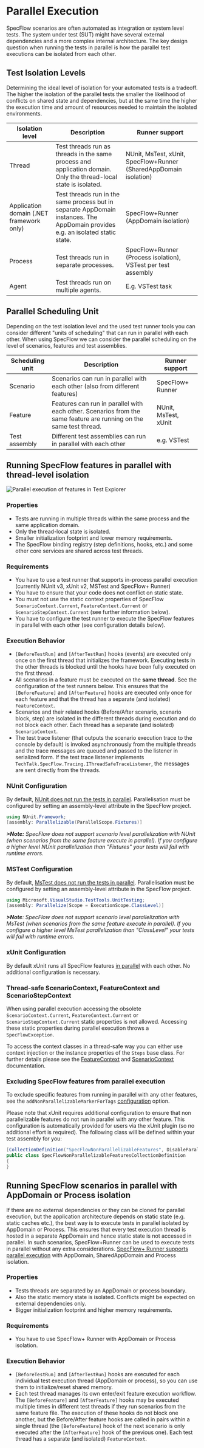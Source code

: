 # Parallel Execution

SpecFlow scenarios are often automated as integration or system level tests. The system under test (SUT) might have several external dependencies and a more complex internal architecture. The key design question when running the tests in parallel is how the parallel test executions can be isolated from each other.

## Test Isolation Levels

Determining the ideal level of isolation for your automated tests is a tradeoff. The higher the isolation of the parallel tests the smaller the likelihood of conflicts on shared state and dependencies, but at the same time the higher the execution time and amount of resources needed to maintain the isolated environments.

| Isolation level | Description | Runner support |
| --------------- | ----------- | -------------- |
| Thread | Test threads run as threads in the same process and application domain. Only the thread-local state is isolated. | NUnit, MsTest, xUnit, SpecFlow+Runner (SharedAppDomain isolation) |
| Application domain  (.NET framework only) | Test threads run in the same process but in separate AppDomain instances. The AppDomain provides e.g. an isolated static state. | SpecFlow+Runner (AppDomain isolation) |
| Process | Test threads run in separate processes. | SpecFlow+Runner (Process isolation), VSTest per test assembly |
| Agent | Test threads run on multiple agents. | E.g. VSTest task |

## Parallel Scheduling Unit

Depending on the test isolation level and the used test runner tools you can consider different "units of scheduling" that can run in parallel with each other.
When using SpecFlow we can consider the parallel scheduling on the level of scenarios, features and test assemblies.

| Scheduling unit  | Description          | Runner support       |
| ---------------- | -------------------- | -------------------- |
| Scenario         | Scenarios can run in parallel with each other (also from different features) | SpecFlow+ Runner     |
| Feature          | Features can run in parallel with each other. Scenarios from the same feature are running on the same test thread. | NUnit, MsTest, xUnit |
| Test assembly    | Different test assemblies can run in parallel with each other | e.g. VSTest |

## Running SpecFlow features in parallel with thread-level isolation

![Parallel execution of features in Test Explorer](../_static/images/parallel_execution_test_explorer.png)

### Properties

* Tests are running in multiple threads within the same process and the same application domain.
* Only the thread-local state is isolated.
* Smaller initialization footprint and lower memory requirements.
* The SpecFlow binding registry (step definitions, hooks, etc.) and some other core services are shared across test threads.

### Requirements

* You have to use a test runner that supports in-process parallel execution (currently NUnit v3, xUnit v2, MSTest and SpecFlow+ Runner)
* You have to ensure that your code does not conflict on static state.
* You must not use the static context properties of SpecFlow `ScenarioContext.Current`, `FeatureContext.Current` or `ScenarioStepContext.Current` (see further information below).
* You have to configure the test runner to execute the SpecFlow features in parallel with each other (see configuration details below).

### Execution Behavior

* `[BeforeTestRun]` and `[AfterTestRun]` hooks (events) are executed only once on the first thread that initializes the framework. Executing tests in the other threads is blocked until the hooks have been fully executed on the first thread.
* All scenarios in a feature must be executed on the **same thread**. See the configuration of the test runners below. This ensures that the `[BeforeFeature]` and `[AfterFeature]` hooks are executed only once for each feature and that the thread has a separate (and isolated) `FeatureContext`.
* Scenarios and their related hooks (Before/After scenario, scenario block, step) are isolated in the different threads during execution and do not block each other. Each thread has a separate (and isolated) `ScenarioContext`.
* The test trace listener (that outputs the scenario execution trace to the console by default) is invoked asynchronously from the multiple threads and the trace messages are queued and passed to the listener in serialized form. If the test trace listener implements `TechTalk.SpecFlow.Tracing.IThreadSafeTraceListener`, the messages are sent directly from the threads.

### NUnit Configuration

By default, [NUnit does not run the tests in parallel](https://docs.nunit.org/articles/nunit/writing-tests/attributes/parallelizable.html).
Parallelisation must be configured by setting an assembly-level attribute in the SpecFlow project.

```c#
using NUnit.Framework;
[assembly: Parallelizable(ParallelScope.Fixtures)]
```

***>Note:** SpecFlow does not support scenario level parallelization with NUnit (when scenarios from the same feature execute in parallel). If you configure a higher level NUnit parallelization than "Fixtures" your tests will fail with runtime errors.*

### MSTest Configuration

By default, [MsTest does not run the tests in parallel](https://devblogs.microsoft.com/devops/mstest-v2-in-assembly-parallel-test-execution/).
Parallelisation must be configured by setting an assembly-level attribute in the SpecFlow project.

```c#
using Microsoft.VisualStudio.TestTools.UnitTesting;
[assembly: Parallelize(Scope = ExecutionScope.ClassLevel)]
```

***>Note**: SpecFlow does not support scenario level parallelization with MsTest (when scenarios from the same feature execute in parallel). If you configure a higher level MsTest parallelization than "ClassLevel" your tests will fail with runtime errors.*

### xUnit Configuration

By default xUnit runs all SpecFlow features [in parallel](https://xunit.net/docs/running-tests-in-parallel) with each other. No additional configuration is necessary.

### Thread-safe ScenarioContext, FeatureContext and ScenarioStepContext

When using parallel execution accessing the obsolete `ScenarioContext.Current`, `FeatureContext.Current` or `ScenarioStepContext.Current` static properties is not allowed.  Accessing these static properties during parallel execution throws a `SpecFlowException`.

To access the context classes in a thread-safe way you can either use context injection or the instance properties of the `Steps` base class. For further details please see the [FeatureContext](../Bindings/FeatureContext.md) and [ScenarioContext](../Bindings/ScenarioContext.md) documentation.

### Excluding SpecFlow features from parallel execution

To exclude specific features from running in parallel with any other features, see the `addNonParallelizableMarkerForTags` [configuration](..\Installation\Configuration.md#generator) option.

Please note that xUnit requires additional configuration to ensure that non parallelizable features do not run in parallel with any other feature. This configuration is automatically provided for users via the xUnit plugin (so no additional effort is required). The following class will be defined within your test assembly for you:

``` C#
[CollectionDefinition("SpecFlowNonParallelizableFeatures", DisableParallelization = true)]
public class SpecFlowNonParallelizableFeaturesCollectionDefinition
{
}
```

## Running SpecFlow scenarios in parallel with AppDomain or Process isolation

If there are no external dependencies or they can be cloned for parallel execution, but the application architecture depends on static state (e.g. static caches etc.), the best way is to execute tests in parallel isolated by AppDomain or Process. This ensures that every test execution thread is hosted in a separate AppDomain and hence static state is not accessed in parallel. In such scenarios, SpecFlow+Runner can be used to execute tests in parallel without any extra considerations. [SpecFlow+ Runner supports parallel execution](https://specflow.org/plus/documentation/Execution/) with AppDomain, SharedAppDomain and Process isolation.

### Properties

* Tests threads are separated by an AppDomain or process boundary.
* Also the static memory state is isolated. Conflicts might be expected on external dependencies only.
* Bigger initialization footprint and higher memory requirements.

### Requirements

* You have to use SpecFlow+ Runner with AppDomain or Process isolation.

### Execution Behavior

* `[BeforeTestRun]` and `[AfterTestRun]` hooks are executed for each individual test execution thread (AppDomain or process), so you can use them to initialize/reset shared memory.
* Each test thread manages its own enter/exit feature execution workflow. The `[BeforeFeature]` and `[AfterFeature]` hooks may be executed multiple times in different test threads if they run scenarios from the same feature file. The execution of these hooks do not block one another, but the Before/After feature hooks are called in pairs within a single thread (the `[BeforeFeature]` hook of the next scenario is only executed after the `[AfterFeature]` hook of the previous one). Each test thread has a separate (and isolated) `FeatureContext`.

